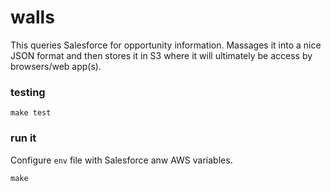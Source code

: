 # walls

This queries Salesforce for opportunity information. Massages it into a nice JSON format and then stores it in S3 where it will ultimately be access by browsers/web app(s). 

### testing

`make test`

### run it

Configure `env` file with Salesforce anw AWS variables.

`make`
